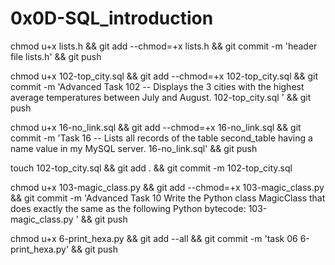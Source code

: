 # 0x0D-SQL_introduction

chmod u+x lists.h && git add --chmod=+x lists.h && git commit -m 'header file lists.h' && git push

chmod u+x 102-top_city.sql && git add --chmod=+x 102-top_city.sql && git commit -m 'Advanced Task 102 -- Displays the 3 cities with the highest average temperatures between July and August. 102-top_city.sql ' && git push

chmod u+x 16-no_link.sql && git add --chmod=+x 16-no_link.sql && git commit -m 'Task 16 -- Lists all records of the table second_table having a name value in my MySQL server. 16-no_link.sql' && git push

touch 102-top_city.sql && git add . && git commit -m 102-top_city.sql

chmod u+x 103-magic_class.py && git add --chmod=+x 103-magic_class.py && git commit -m 'Advanced Task 10 Write the Python class MagicClass that does exactly the same as the following Python bytecode: 103-magic_class.py ' && git push

chmod u+x 6-print_hexa.py && git add --all && git commit -m 'task 06 6-print_hexa.py' && git push
